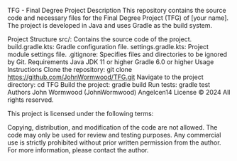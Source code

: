 TFG - Final Degree Project
Description
This repository contains the source code and necessary files for the Final Degree Project (TFG) of [your name]. The project is developed in Java and uses Gradle as the build system.

Project Structure
src/: Contains the source code of the project.
build.gradle.kts: Gradle configuration file.
settings.gradle.kts: Project module settings file.
.gitignore: Specifies files and directories to be ignored by Git.
Requirements
Java JDK 11 or higher
Gradle 6.0 or higher
Usage Instructions
Clone the repository: git clone https://github.com/JohnWormwood/TFG.git
Navigate to the project directory: cd TFG
Build the project: gradle build
Run tests: gradle test
Authors
John Wormwood (JohnWormwood)
Angelcen14
License
© 2024 All rights reserved.

This project is licensed under the following terms:

Copying, distribution, and modification of the code are not allowed.
The code may only be used for review and testing purposes.
Any commercial use is strictly prohibited without prior written permission from the author.
For more information, please contact the author.
